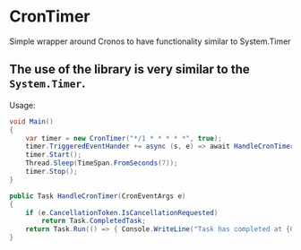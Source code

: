 # CronTimer
Simple wrapper around Cronos to have functionality similar to System.Timer

## The use of the library is very similar to the `System.Timer`.
Usage:
```cs
void Main()
{
	var timer = new CronTimer("*/1 * * * * *", true);
	timer.TriggeredEventHander += async (s, e) => await HandleCronTimer(e);
	timer.Start();
	Thread.Sleep(TimeSpan.FromSeconds(7));
	timer.Stop();
}

public Task HandleCronTimer(CronEventArgs e)
{
	if (e.CancellationToken.IsCancellationRequested) 
		return Task.CompletedTask;
	return Task.Run(() => { Console.WriteLine("Task has completed at {0}.", DateTime.UtcNow); });
}
```
